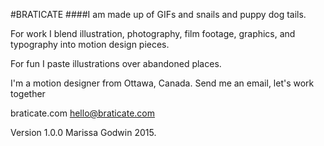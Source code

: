 #BRATICATE
####I am made up of GIFs and snails and puppy dog tails.

For work I blend illustration, photography, film footage, graphics, and typography into motion design pieces. 

For fun I paste illustrations over abandoned places. 

I'm a motion designer from Ottawa, Canada.
Send me an email, let's work together


braticate.com
hello@braticate.com

Version 1.0.0
Marissa Godwin 2015.